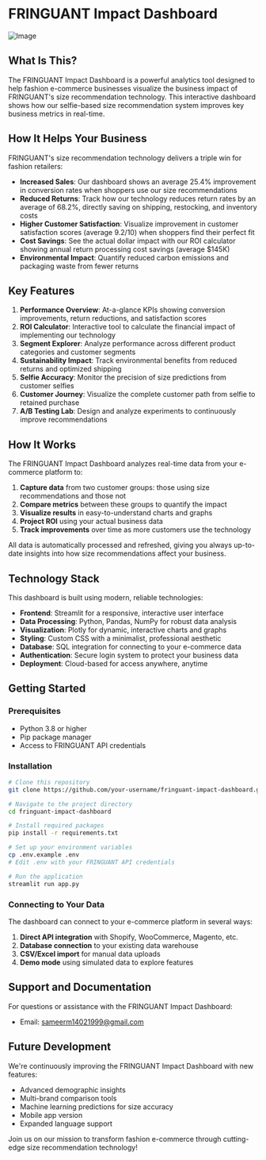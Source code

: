 # FRINGUANT Impact Dashboard

![Image](https://github.com/user-attachments/assets/833a9719-080c-4342-98d5-eed69ee4f22a)

## What Is This?

The FRINGUANT Impact Dashboard is a powerful analytics tool designed to help fashion e-commerce businesses visualize the business impact of FRINGUANT's size recommendation technology. This interactive dashboard shows how our selfie-based size recommendation system improves key business metrics in real-time.

## How It Helps Your Business

FRINGUANT's size recommendation technology delivers a triple win for fashion retailers:

- **Increased Sales**: Our dashboard shows an average 25.4% improvement in conversion rates when shoppers use our size recommendations
- **Reduced Returns**: Track how our technology reduces return rates by an average of 68.2%, directly saving on shipping, restocking, and inventory costs
- **Higher Customer Satisfaction**: Visualize improvement in customer satisfaction scores (average 9.2/10) when shoppers find their perfect fit
- **Cost Savings**: See the actual dollar impact with our ROI calculator showing annual return processing cost savings (average $145K)
- **Environmental Impact**: Quantify reduced carbon emissions and packaging waste from fewer returns

## Key Features

1. **Performance Overview**: At-a-glance KPIs showing conversion improvements, return reductions, and satisfaction scores
2. **ROI Calculator**: Interactive tool to calculate the financial impact of implementing our technology
3. **Segment Explorer**: Analyze performance across different product categories and customer segments
4. **Sustainability Impact**: Track environmental benefits from reduced returns and optimized shipping
5. **Selfie Accuracy**: Monitor the precision of size predictions from customer selfies
6. **Customer Journey**: Visualize the complete customer path from selfie to retained purchase
7. **A/B Testing Lab**: Design and analyze experiments to continuously improve recommendations

## How It Works

The FRINGUANT Impact Dashboard analyzes real-time data from your e-commerce platform to:

1. **Capture data** from two customer groups: those using size recommendations and those not
2. **Compare metrics** between these groups to quantify the impact
3. **Visualize results** in easy-to-understand charts and graphs
4. **Project ROI** using your actual business data
5. **Track improvements** over time as more customers use the technology

All data is automatically processed and refreshed, giving you always up-to-date insights into how size recommendations affect your business.

## Technology Stack

This dashboard is built using modern, reliable technologies:

- **Frontend**: Streamlit for a responsive, interactive user interface
- **Data Processing**: Python, Pandas, NumPy for robust data analysis
- **Visualization**: Plotly for dynamic, interactive charts and graphs
- **Styling**: Custom CSS with a minimalist, professional aesthetic
- **Database**: SQL integration for connecting to your e-commerce data
- **Authentication**: Secure login system to protect your business data
- **Deployment**: Cloud-based for access anywhere, anytime

## Getting Started

### Prerequisites

- Python 3.8 or higher
- Pip package manager
- Access to FRINGUANT API credentials

### Installation

```bash
# Clone this repository
git clone https://github.com/your-username/fringuant-impact-dashboard.git

# Navigate to the project directory
cd fringuant-impact-dashboard

# Install required packages
pip install -r requirements.txt

# Set up your environment variables
cp .env.example .env
# Edit .env with your FRINGUANT API credentials

# Run the application
streamlit run app.py
```

### Connecting to Your Data

The dashboard can connect to your e-commerce platform in several ways:

1. **Direct API integration** with Shopify, WooCommerce, Magento, etc.
2. **Database connection** to your existing data warehouse
3. **CSV/Excel import** for manual data uploads
4. **Demo mode** using simulated data to explore features

## Support and Documentation

For questions or assistance with the FRINGUANT Impact Dashboard:

- Email: sameerm14021999@gmail.com


## Future Development

We're continuously improving the FRINGUANT Impact Dashboard with new features:

- Advanced demographic insights
- Multi-brand comparison tools
- Machine learning predictions for size accuracy
- Mobile app version
- Expanded language support

Join us on our mission to transform fashion e-commerce through cutting-edge size recommendation technology!
